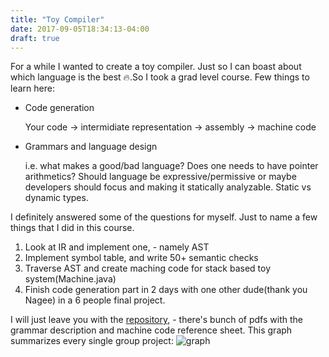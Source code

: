 ```yaml
---
title: "Toy Compiler"
date: 2017-09-05T18:34:13-04:00
draft: true
---
```


For a while I wanted to create a toy compiler. Just so I can boast about which
language is the best :fire:.So I took a grad level course. Few things to learn here:

  * Code generation

    Your code -> intermidiate representation -> assembly -> machine code
  * Grammars and language design

    i.e. what makes a good/bad language? Does one needs to have pointer
    arithmetics? Should language be expressive/permissive or maybe developers
    should focus and making it statically analyzable. Static vs dynamic types.
    
  I definitely answered some of the questions for myself. Just to name a few
  things that I did in this course.
  
  1. Look at IR and implement one, - namely AST
  2. Implement symbol table, and write 50+ semantic checks
  3. Traverse AST and create maching code for stack based toy
     system(Machine.java)
  4. Finish code generation part in 2 days with one other dude(thank you Nagee)
     in a 6 people final project. 
     
  I will just leave you with the
  [repository](https://github.com/terracotaPie/ToyCompiler), - there's bunch of
  pdfs with the grammar description and machine code reference sheet. This graph
  summarizes every single group project:
  ![graph](/img/graph.png)

